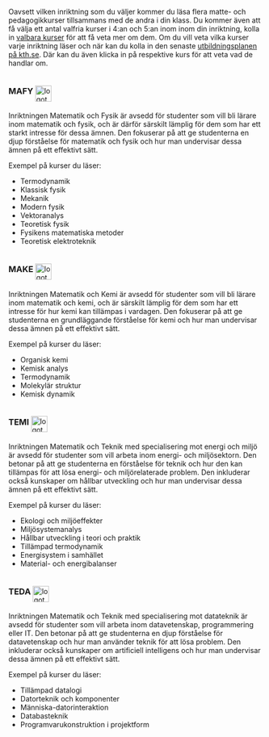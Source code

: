 Oavsett vilken inriktning som du väljer kommer du läsa flera matte- och pedagogikkurser tillsammans med de andra i din klass. Du kommer även att få välja ett antal valfria kurser i 4:an och 5:an inom inom din inriktning, kolla in [valbara kurser](/valbara-kurser) för att få veta mer om dem. Om du vill veta vilka kurser varje inriktning läser och när kan du kolla in den senaste [utbildningsplanen på kth.se](https://www.kth.se/student/kurser/program/CLGYM). Där kan du även klicka in på respektive kurs för att veta vad de handlar om.

<div style="display: flex; align-items:center;">
<h3 id="mafy">MAFY</h3>
&nbsp;
<img alt="logotyp för inriktning MAFY" height="32px" style="vertical-align: text-bottom; margin-top:1rem;" src="/media/inriktningsloggor/mafy.svg">
</div>

Inriktningen Matematik och Fysik är avsedd för studenter som vill bli lärare inom matematik och fysik, och är därför särskilt lämplig för dem som har ett starkt intresse för dessa ämnen. Den fokuserar på att ge studenterna en djup förståelse för matematik och fysik och hur man undervisar dessa ämnen på ett effektivt sätt.

Exempel på kurser du läser:

- Termodynamik
- Klassisk fysik
- Mekanik
- Modern fysik
- Vektoranalys
- Teoretisk fysik
- Fysikens matematiska metoder
- Teoretisk elektroteknik

<div style="display: flex; align-items:center;">
<h3 id="make">MAKE</h3>
&nbsp;
<img alt="logotyp för inriktning MAKE" height="32px" style="vertical-align: text-bottom; margin-top:1rem;" src="/media/inriktningsloggor/make.svg">
</div>

Inriktningen Matematik och Kemi är avsedd för studenter som vill bli lärare inom matematik och kemi, och är särskilt lämplig för dem som har ett intresse för hur kemi kan tillämpas i vardagen. Den fokuserar på att ge studenterna en grundläggande förståelse för kemi och hur man undervisar dessa ämnen på ett effektivt sätt.

Exempel på kurser du läser:

- Organisk kemi
- Kemisk analys
- Termodynamik
- Molekylär struktur
- Kemisk dynamik

<div style="display: flex; align-items:center;">
<h3 id="temi">TEMI</h3>
&nbsp;
<img alt="logotyp för inriktning MAKE" height="32px" style="vertical-align: text-bottom; margin-top:1rem;" src="/media/inriktningsloggor/temi.svg">
</div>

Inriktningen Matematik och Teknik med specialisering mot energi och miljö är avsedd för studenter som vill arbeta inom energi- och miljösektorn. Den betonar på att ge studenterna en förståelse för teknik och hur den kan tillämpas för att lösa energi- och miljörelaterade problem. Den inkluderar också kunskaper om hållbar utveckling och hur man undervisar dessa ämnen på ett effektivt sätt.

Exempel på kurser du läser:

- Ekologi och miljöeffekter
- Miljösystemanalys
- Hållbar utveckling i teori och praktik
- Tillämpad termodynamik
- Energisystem i samhället
- Material- och energibalanser

<div style="display: flex; align-items:center;">
<h3 id="teda">TEDA</h3>
&nbsp;
<img alt="logotyp för inriktning MAKE" height="32px" style="vertical-align: text-bottom; margin-top:1rem;" src="/media/inriktningsloggor/teda.svg">
</div>

Inriktningen Matematik och Teknik med specialisering mot datateknik är avsedd för studenter som vill arbeta inom datavetenskap, programmering eller IT. Den betonar på att ge studenterna en djup förståelse för datavetenskap och hur man använder teknik för att lösa problem. Den inkluderar också kunskaper om artificiell intelligens och hur man undervisar dessa ämnen på ett effektivt sätt.

Exempel på kurser du läser:

- Tillämpad datalogi
- Datorteknik och komponenter
- Människa-datorinteraktion
- Databasteknik
- Programvarukonstruktion i projektform
